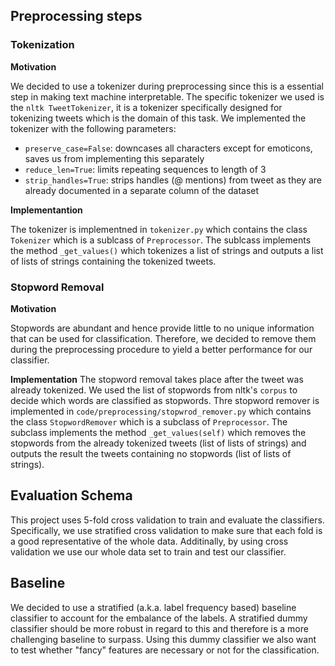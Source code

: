 ## Preprocessing steps

### Tokenization

**Motivation**

We decided to use a tokenizer during preprocessing since this is a essential step in making text machine interpretable.
The specific tokenizer we used is the `nltk TweetTokenizer`, it is a tokenizer specifically designed for tokenizing tweets which is the domain of this task.
We implemented the tokenizer with the following parameters:
- `preserve_case=False`: downcases all characters except for emoticons, saves us from implementing this separately
- `reduce_len=True`: limits repeating sequences to length of 3
- `strip_handles=True`: strips handles (@ mentions) from tweet as they are already documented in a separate column of the dataset

**Implementantion**

The tokenizer is implementned in `tokenizer.py` which contains the class `Tokenizer` which is a sublcass of `Preprocessor`.
The sublcass implements the method `_get_values()` which tokenizes a list of strings and outputs a list of lists of strings containing the tokenized tweets.


### Stopword Removal

**Motivation**

Stopwords are abundant and hence provide little to no unique information that can be used for classification.
Therefore, we decided to remove them during the preprocessing procedure to yield a better performance for our classifier.

**Implementation**
The stopword removal takes place after the tweet was already tokenized. We used the list of stopwords from nltk's `corpus` to decide which words are classified as stopwords.
Thre stopword remover is implemented in `code/preprocessing/stopwrod_remover.py` which contains the class `StopwordRemover` which is a subclass of `Preprocessor`.
The subclass implements the method `_get_values(self)` which removes the stopwords from the already tokenized tweets (list of lists of strings) and outputs the result the tweets containing no stopwords (list of lists of strings).


## Evaluation Schema
This project uses 5-fold cross validation to train and evaluate the classifiers.
Specifically, we use stratified cross validation to make sure that each fold is a good representative of the whole data.
Additinally, by using cross validation we use our whole data set to train and test our classifier.

## Baseline
We decided to use a stratified (a.k.a. label frequency based) baseline classifier to account for the embalance of the labels.
A stratified dummy classifier should be more robust in regard to this and therefore is a more challenging baseline to surpass.
Using this dummy classifier we also want to test whether "fancy" features are necessary or not for the classification. 